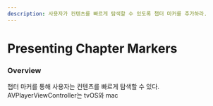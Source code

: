 ```yaml
---
description: 사용자가 컨텐츠를 빠르게 탐색할 수 있도록 챕터 마커를 추가하라.
---
```


# Presenting Chapter Markers

### Overview

챕터 마커를 통해 사용자는 컨텐츠를 빠르게 탐색할 수 있다. AVPlayerViewController는 tvOS와 mac


